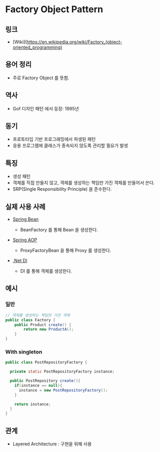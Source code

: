 # Factory Object Pattern

## 링크

* [Wiki](https://en.wikipedia.org/wiki/Factory_(object-oriented_programming)

## 용어 정리

* 주로 Factory Object 를 뜻함.

## 역사

* Gof 디자인 패턴 에서 등장: 1995년

## 동기

* 프로토타입 기반 프로그래밍에서 파생된 패턴
* 응용 프로그램에 클래스가 종속되지 않도록 관리할 필요가 발생

## 특징

* 생성 패턴
* 객체를 직접 만들지 않고, 객체를 생성하는 책임만 가진 객체를 만들어서 쓴다.
* SRP(Single Responsibility Principle) 을 준수한다.

## 실제 사용 사례

* [Spring Bean](https://docs.spring.io/spring-framework/docs/current/reference/html/core.html#beans-factory)
  * BeanFactory 를 통해 Bean 을 생성한다.

* [Spring AOP](https://docs.spring.io/spring-framework/docs/current/reference/html/core.html#aop-introduction-factory)
  * ProxyFactoryBean 을 통해 Proxy 를 생성한다.

* [.Net DI](https://learn.microsoft.com/en-us/dotnet/core/extensions/dependency-injection)
  * DI 를 통해 객체를 생성한다.

## 예시

### 일반

```java
// 객체를 생성하는 책임만 가진 객체
public class Factory {
    public Product create() {
        return new ProductA();
    }
}
```

### With singleton

```java
public class PostRepositoryFactory {

  private static PostRepositoryFactory instance;

  public PostRepository create(){
    if(instance == null){
      instance = new PostRepositoryFactory();
    }

    return instance;
  }
}
```

## 관계

* Layered Architecture : 구현을 위해 사용
